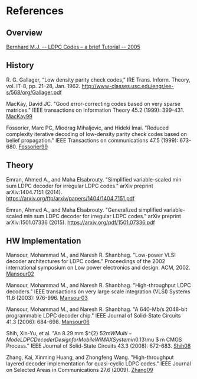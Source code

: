 # References

## Overview

[Bernhard M.J. -- LDPC Codes – a brief Tutorial -- 2005](http://www.bernh.net/media/download/papers/ldpc.pdf)

## History

R. G. Gallager, “Low density parity check codes,” IRE Trans. Inform. Theory, vol. IT-8, pp. 21–28, Jan. 1962. http://www-classes.usc.edu/engr/ee-s/568/org/Gallager.pdf

MacKay, David JC. "Good error-correcting codes based on very sparse matrices." IEEE transactions on Information Theory 45.2 (1999): 399-431. [MacKay99](https://engineering.purdue.edu/~chihw/references/MacKay99%20-%20Good%20error-correcting%20codes%20based%20on%20very%20sparse%20matrices.pdf)

Fossorier, Marc PC, Miodrag Mihaljevic, and Hideki Imai. "Reduced complexity iterative decoding of low-density parity check codes based on belief propagation." IEEE Transactions on communications 47.5 (1999): 673-680. [Fossorier99](http://citeseerx.ist.psu.edu/viewdoc/download?doi=10.1.1.464.4281&rep=rep1&type=pdf)

## Theory

Emran, Ahmed A., and Maha Elsabrouty. "Simplified variable-scaled min sum LDPC decoder for irregular LDPC codes." arXiv preprint arXiv:1404.7151 (2014). https://arxiv.org/ftp/arxiv/papers/1404/1404.7151.pdf

Emran, Ahmed A., and Maha Elsabrouty. "Generalized simplified variable-scaled min sum LDPC decoder for irregular LDPC codes." arXiv preprint arXiv:1501.07336 (2015). https://arxiv.org/pdf/1501.07336.pdf

## HW Implementation

Mansour, Mohammad M., and Naresh R. Shanbhag. "Low-power VLSI decoder architectures for LDPC codes." Proceedings of the 2002 international symposium on Low power electronics and design. ACM, 2002. [Mansour02](http://shanbhag.ece.illinois.edu/publications/mohammad-ISLPED2002.pdf)

Mansour, Mohammad M., and Naresh R. Shanbhag. "High-throughput LDPC decoders." IEEE transactions on very large scale integration (VLSI) Systems 11.6 (2003): 976-996. [Mansour03](https://pdfs.semanticscholar.org/c135/9442f16251edf4ab96dc3a581eca52ca8187.pdf)

Mansour, Mohammad M., and Naresh R. Shanbhag. "A 640-Mb/s 2048-bit programmable LDPC decoder chip." IEEE Journal of Solid-State Circuits 41.3 (2006): 684-698. [Mansour06](http://shanbhag.ece.illinois.edu/publications/mohammad-jssc2006.pdf)

Shih, Xin-Yu, et al. "An 8.29 mm $^{2} $52 mW Multi-Mode LDPC Decoder Design for Mobile WiMAX System in 0.13$\mu $ m CMOS Process." IEEE Journal of Solid-State Circuits 43.3 (2008): 672-683. [Shih08](http://access.ee.ntu.edu.tw/Publications/Journal/J24_2008.pdf)

Zhang, Kai, Xinming Huang, and Zhongfeng Wang. "High-throughput layered decoder implementation for quasi-cyclic LDPC codes." IEEE Journal on Selected Areas in Communications 27.6 (2009). [Zhang09](http://citeseerx.ist.psu.edu/viewdoc/download?doi=10.1.1.454.6697&rep=rep1&type=pdf)
